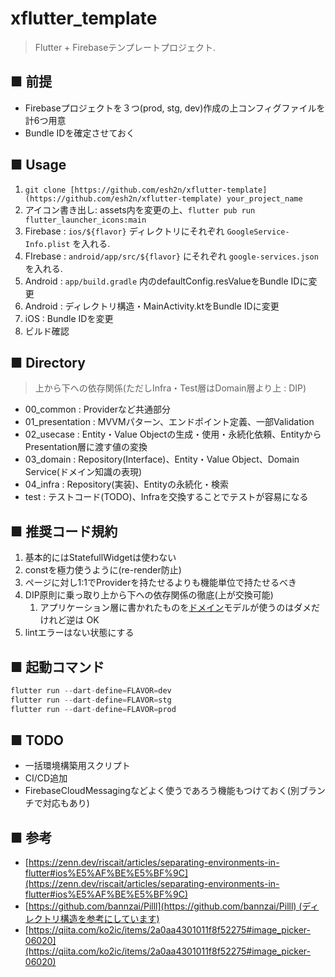 # xflutter_template

> Flutter + Firebaseテンプレートプロジェクト.

## ■ 前提

- Firebaseプロジェクトを３つ(prod, stg, dev)作成の上コンフィグファイルを計6つ用意
- Bundle IDを確定させておく

## ■ Usage

1. `git clone [https://github.com/esh2n/xflutter-template](https://github.com/esh2n/xflutter-template) your_project_name`
2. アイコン書き出し: assets内を変更の上、`flutter pub run flutter_launcher_icons:main`
3. Firebase : `ios/${flavor}` ディレクトリにそれぞれ  `GoogleService-Info.plist` を入れる.
4. FIrebase : `android/app/src/${flavor}` にそれぞれ `google-services.json` を入れる.
5. Android : `app/build.gradle` 内のdefaultConfig.resValueをBundle IDに変更
6. Android : ディレクトリ構造・MainActivity.ktをBundle IDに変更
7. iOS : Bundle IDを変更
8. ビルド確認

## ■ Directory

> 上から下への依存関係(ただしInfra・Test層はDomain層より上 : DIP)
>
- 00_common : Providerなど共通部分
- 01_presentation : MVVMパターン、エンドポイント定義、一部Validation
- 02_usecase : Entity・Value Objectの生成・使用・永続化依頼、EntityからPresentation層に渡す値の変換
- 03_domain : Repository(Interface)、Entity・Value Object、Domain Service(ドメイン知識の表現)
- 04_infra : Repository(実装)、Entityの永続化・検索
- test : テストコード(TODO)、Infraを交換することでテストが容易になる

## ■ 推奨コード規約

1. 基本的にはStatefullWidgetは使わない
2. constを極力使うように(re-render防止)
3. ページに対し1:1でProviderを持たせるよりも機能単位で持たせるべき
4. DIP原則に乗っ取り上から下への依存関係の徹底(上が交換可能)
    1. アプリケーション層に書かれたものを[ドメイン](http://d.hatena.ne.jp/keyword/%A5%C9%A5%E1%A5%A4%A5%F3)モデルが使うのはダメだけれど逆は OK
5. lintエラーはない状態にする

## ■ 起動コマンド

```jsx
flutter run --dart-define=FLAVOR=dev
flutter run --dart-define=FLAVOR=stg
flutter run --dart-define=FLAVOR=prod
```

## ■ TODO

- 一括環境構築用スクリプト
- CI/CD追加
- FirebaseCloudMessagingなどよく使うであろう機能もつけておく(別ブランチで対応もあり)

## ■ 参考

- [https://zenn.dev/riscait/articles/separating-environments-in-flutter#ios%E5%AF%BE%E5%BF%9C](https://zenn.dev/riscait/articles/separating-environments-in-flutter#ios%E5%AF%BE%E5%BF%9C)
- [https://github.com/bannzai/Pilll](https://github.com/bannzai/Pilll) (ディレクトリ構造を参考にしています)
- [https://qiita.com/ko2ic/items/2a0aa4301011f8f52275#image_picker-06020](https://qiita.com/ko2ic/items/2a0aa4301011f8f52275#image_picker-06020)

